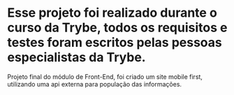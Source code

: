 # Esse projeto foi realizado durante o curso da Trybe, todos os requisitos e testes foram escritos pelas pessoas especialistas da Trybe.

Projeto final do módulo de Front-End, foi criado um site mobile first, utilizando uma api externa para população das informações.
